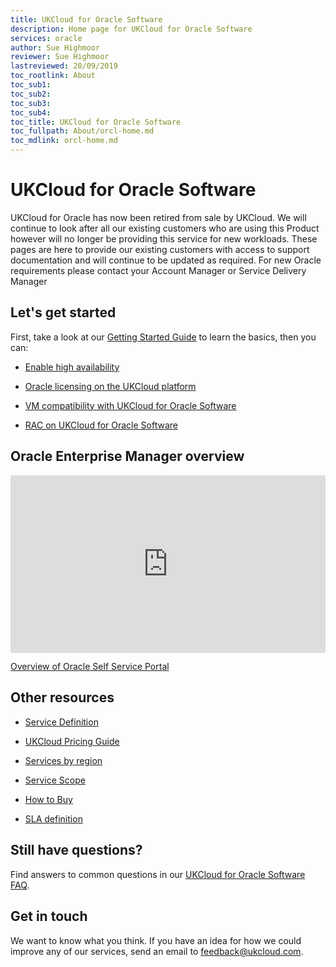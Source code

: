```yaml
---
title: UKCloud for Oracle Software
description: Home page for UKCloud for Oracle Software
services: oracle
author: Sue Highmoor
reviewer: Sue Highmoor
lastreviewed: 20/09/2019
toc_rootlink: About
toc_sub1: 
toc_sub2:
toc_sub3:
toc_sub4:
toc_title: UKCloud for Oracle Software
toc_fullpath: About/orcl-home.md
toc_mdlink: orcl-home.md
---
```


# UKCloud for Oracle Software

UKCloud for Oracle has now been retired from sale by UKCloud. We will continue to look after all our existing customers who are using this Product however will no longer be providing this service for new workloads. These pages are here to provide our existing customers with access to support documentation and will continue to be updated as required. For new Oracle requirements please contact your Account Manager or Service Delivery Manager

## Let's get started

First, take a look at our [Getting Started Guide](orcl-gs.md) to learn the basics, then you can:

<div class="row">
  <div class="col-md-3"><ul><li><p><a href="orcl-how-enable-ha.md">Enable high availability</a></p></li></ul></div>
  <div class="col-md-3"><ul><li><p><a href="orcl-ref-licensing.md">Oracle licensing on the UKCloud platform</a></p></li></ul></div>
  <div class="col-md-3"><ul><li><p><a href="orcl-ref-vm-compatibility.md">VM compatibility with UKCloud for Oracle Software</a></p></li></ul></div>
  <div class="col-md-3"><ul><li><p><a href="orcl-ref-rac.md">RAC on UKCloud for Oracle Software</a></p></li></ul></div>
</div>

## Oracle Enterprise Manager overview

<div class="row">
  <div class="col-md-6">
    <div style="padding:56.25% 0 0 0;position:relative;">
      <iframe src="https://www.youtube.com/embed/1tBv7dVDzbw" style="position:absolute;top:0;left:0;width:100%;height:100%;" frameborder="0" allow="accelerometer; autoplay; encrypted-media; gyroscope; picture-in-picture" allowfullscreen></iframe>
    </div>
    <p><a href="https://www.youtube.com/watch?v=1tBv7dVDzbw">Overview of Oracle Self Service Portal</a></p>
  </div>
  <div class="col-md-6"></div>
</div>

## Other resources

<div class="row">
  <div class="col-md-4"><ul><li><p><a href="orcl-sd.md">Service Definition</a></p></li></ul></div>
  <div class="col-md-4"><ul><li><p><a href="https://ukcloud.com/pricing-guide">UKCloud Pricing Guide</a></p></li></ul></div>
  <div class="col-md-4"><ul><li><p><a href="../other/other-ref-services-by-region.md">Services by region</a></p></li></ul></div>
</div>

<div class="row">
  <div class="col-md-4"><ul><li><p><a href="orcl-sco.md">Service Scope</a></p></li></ul></div>
  <div class="col-md-4"><ul><li><p><a href="https://ukcloud.com/how-to-buy/">How to Buy</a></p></li></ul></div>
  <div class="col-md-4"><ul><li><p><a href="../other/other-ref-sla-definition.md">SLA definition</a></p></li></ul></div>
</div>

## Still have questions?

Find answers to common questions in our [UKCloud for Oracle Software FAQ](orcl-faq.md).

## Get in touch

We want to know what you think. If you have an idea for how we could improve any of our services, send an email to <feedback@ukcloud.com>.
